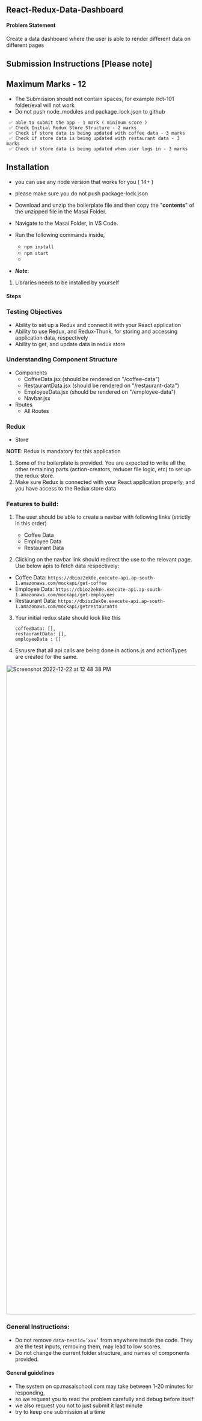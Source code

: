 ## React-Redux-Data-Dashboard

#### Problem Statement

Create a data dashboard where the user is able to render different data on different pages

## Submission Instructions [Please note]

## Maximum Marks - 12

- The Submission should not contain spaces, for example /rct-101 folder/eval will not work
- Do not push node_modules and package_lock.json to github

```
 ✅ able to submit the app - 1 mark ( minimum score )
 ✅ Check Initial Redux Store Structure - 2 marks
 ✅ Check if store data is being updated with coffee data - 3 marks
 ✅ Check if store data is being updated with restaurant data - 3 marks
 ✅ Check if store data is being updated when user logs in - 3 marks
```

## Installation

- you can use any node version that works for you ( 14+ )
- please make sure you do not push package-lock.json

- Download and unzip the boilerplate file and then copy the "**contents**" of the unzipped file in the Masai Folder.
- Navigate to the Masai Folder, in VS Code.
- Run the following commands inside,
  - `npm install`
  - `npm start`
  - 
- **_Note_**:

1. Libraries needs to be installed by yourself

#### Steps

### Testing Objectives

- Ability to set up a Redux and connect it with your React application
- Ability to use Redux, and Redux-Thunk, for storing and accessing application data, respectively
- Ability to get, and update data in redux store

### Understanding Component Structure

- Components
  - CoffeeData.jsx (should be rendered on "/coffee-data")
  - RestaurantData.jsx (should be rendered on "/restaurant-data")
  - EmployeeData.jsx (should be rendered on "/employee-data")
  - Navbar.jsx
- Routes
  - All Routes

### Redux

- Store

**NOTE**: Redux is mandatory for this application

1. Some of the boilerplate is provided. You are expected to write all the other remaining parts (action-creators, reducer file logic, etc) to set up the redux store.
2. Make sure Redux is connected with your React application properly, and you have access to the Redux store data

### Features to build:

1. The user should be able to create a navbar with following links (strictly in this order)
   - Coffee Data
   - Employee Data
   - Restaurant Data

2. Clicking on the navbar link should redirect the use to the relevant page. Use below apis to fetch data respectively:
  - Coffee Data:  ```https://dbioz2ek0e.execute-api.ap-south-1.amazonaws.com/mockapi/get-coffee```
  - Employee Data:  ```https://dbioz2ek0e.execute-api.ap-south-1.amazonaws.com/mockapi/get-employees```
  - Restaurant Data:  ```https://dbioz2ek0e.execute-api.ap-south-1.amazonaws.com/mockapi/getrestaurants```

3. Your initial redux state should look like this
   ```
   coffeeData: [],
   restaurantData: [],
   employeeData : []
   ```

5. Esnusre that all api calls are being done in actions.js and actionTypes are created for the same.


<img width="1728" alt="Screenshot 2022-12-22 at 12 48 38 PM" src="https://user-images.githubusercontent.com/39851506/209079252-7eb04c0f-08a1-4e9e-89d2-8fb8e746a768.png">


### General Instructions:

- Do not remove `data-testid=’xxx’` from anywhere inside the code. They are the test inputs, removing them, may lead to low scores.
- Do not change the current folder structure, and names of components provided.

#### General guidelines

- The system on cp.masaischool.com may take between 1-20 minutes for responding,
- so we request you to read the problem carefully and debug before itself
- we also request you not to just submit it last minute
- try to keep one submission at a time
